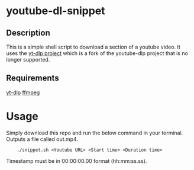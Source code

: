 # youtube-dl-snippet

## Description

This is a simple shell script to download a section of a youtube video. It uses the [yt-dlp project](https://github.com/yt-dlp/yt-dlp?tab=readme-ov-file) which is a fork of the youtube-dlp project that is no longer supported.

## Requirements

[yt-dlp](https://github.com/yt-dlp/yt-dlp?tab=readme-ov-file)
[ffmpeg](https://ffmpeg.org/)


# Usage

Simply download this repo and run the below command in your terminal. Outputs a file called out.mp4.

        ./snippet.sh <Youtube URL> <Start time> <Duration time>

Timestamp must be in 00:00:00.00 format (hh:mm:ss.ss).

